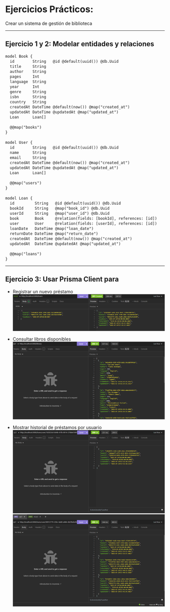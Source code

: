 # Ejercicios Prácticos: 
Crear un sistema de gestión de biblioteca

---

## Ejercicio 1 y 2: Modelar entidades y relaciones

```prisma
model Book {
  id        String   @id @default(uuid()) @db.Uuid
  title     String
  author    String
  pages     Int
  language  String
  year      Int
  genre     String
  isbn      String
  country   String
  createdAt DateTime @default(now()) @map("created_at")
  updatedAt DateTime @updatedAt @map("updated_at")
  Loan      Loan[]

  @@map("books")
}

model User {
  id        String   @id @default(uuid()) @db.Uuid
  name      String
  email     String
  createdAt DateTime @default(now()) @map("created_at")
  updatedAt DateTime @updatedAt @map("updated_at")
  Loan      Loan[]

  @@map("users")
}

model Loan {
  id         String   @id @default(uuid()) @db.Uuid
  bookId     String   @map("book_id") @db.Uuid
  userId     String   @map("user_id") @db.Uuid
  book       Book     @relation(fields: [bookId], references: [id])
  user       User     @relation(fields: [userId], references: [id])
  loanDate   DateTime @map("loan_date")
  returnDate DateTime @map("return_date")
  createdAt  DateTime @default(now()) @map("created_at")
  updatedAt  DateTime @updatedAt @map("updated_at")

  @@map("loans")
}
```

---

## Ejercicio 3: Usar Prisma Client para

- Registrar un nuevo préstamo
![alt text](image.png)

- Consultar libros disponibles
![alt text](image-1.png)

- Mostrar historial de préstamos por usuario
![alt text](image-2.png)
![alt text](image-3.png)